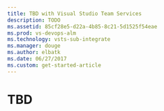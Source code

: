 ```yaml
---
title: TBD with Visual Studio Team Services
description: TODO
ms.assetid: 85cf28e5-d22a-4b85-8c21-5d1525f54eae
ms.prod: vs-devops-alm
ms.technology: vsts-sub-integrate
ms.manager: douge
ms.author: elbatk
ms.date: 06/27/2017
ms.custom: get-started-article
---
```


# TBD